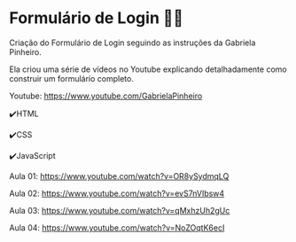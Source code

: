 # Formulário de Login 👩‍💻

Criação do Formulário de Login seguindo as instruções da Gabriela Pinheiro.

Ela criou uma série de vídeos no Youtube explicando detalhadamente como construir um formulário completo. 

 Youtube: https://www.youtube.com/GabrielaPinheiro 

✔️HTML

✔️CSS

✔️JavaScript

Aula 01: https://www.youtube.com/watch?v=OR8ySydmqLQ

Aula 02: https://www.youtube.com/watch?v=evS7nVIbsw4

Aula 03: https://www.youtube.com/watch?v=qMxhzUh2gUc

Aula 04: https://www.youtube.com/watch?v=NoZOqtK6ecI